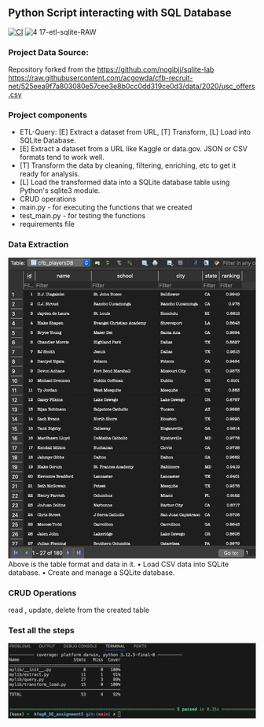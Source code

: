 ## Python Script interacting with SQL Database

[![CI](https://github.com/nogibjj/AfagR_DE_assignment5/actions/workflows/cicd.yml/badge.svg)](https://github.com/nogibjj/AfagR_DE_assignment5/actions/workflows/cicd.yml)
![4 17-etl-sqlite-RAW](https://github.com/nogibjj/sqlite-lab/assets/58792/b39b21b4-ccb4-4cc4-b262-7db34492c16d)


### Project Data Source:
Repository forked from the https://github.com/nogibjj/sqlite-lab 
https://raw.githubusercontent.com/acgowda/cfb-recruit-net/525eea9f7a803080e57cee3e8b0cc0dd319ce0d3/data/2020/usc_offers.csv


### Project components

* ETL-Query:  [E] Extract a dataset from URL, [T] Transform, [L] Load into SQLite Database.
* [E] Extract a dataset from a URL like Kaggle or data.gov. JSON or CSV formats tend to work well.
* [T] Transform the data by cleaning, filtering, enriching, etc to get it ready for analysis.
* [L] Load the transformed data into a SQLite database table using Python's sqlite3 module.
* CRUD operations
* main.py -  for executing the functions that we created
* test_main.py - for testing the functions
* requirements file 


### Data Extraction

![4 17-etl-sqlite-R](img.png)
Above is the table format and data in it. 
•	Load CSV data into SQLite database.
•	Create and manage a SQLite database.


### CRUD Operations
read , update, delete from the created table


### Test all the steps
![4 17-etl-sqlite-RAW](image.png)